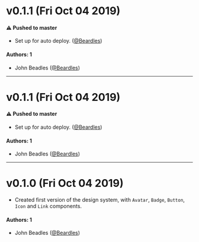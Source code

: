 # v0.1.1 (Fri Oct 04 2019)

#### ⚠️  Pushed to master

- Set up for auto deploy.  ([@Beardles](https://github.com/Beardles))

#### Authors: 1

- John Beadles ([@Beardles](https://github.com/Beardles))

---

# v0.1.1 (Fri Oct 04 2019)

#### ⚠️  Pushed to master

- Set up for auto deploy.  ([@Beardles](https://github.com/Beardles))

#### Authors: 1

- John Beadles ([@Beardles](https://github.com/Beardles))

---

# v0.1.0 (Fri Oct 04 2019)

- Created first version of the design system, with `Avatar`, `Badge`, `Button`, `Icon` and `Link` components.

#### Authors: 1

- John Beadles ([@Beardles](https://github.com/Beardles))
